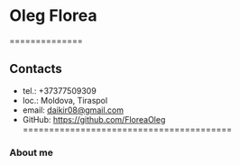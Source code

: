 # Oleg Florea
==============
## Contacts
* tel.: +37377509309
* loc.: Moldova, Tiraspol
* email: daikir08@gmail.com
* GitHub: https://github.com/FloreaOleg
========================================
### About me